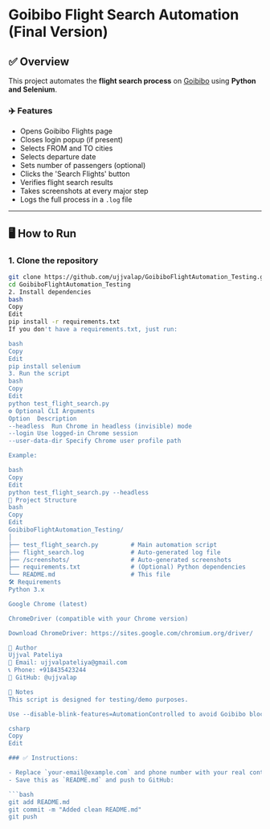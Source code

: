 # Goibibo Flight Search Automation (Final Version)

## ✅ Overview

This project automates the **flight search process** on [Goibibo](https://goibibo.com) using **Python and Selenium**.

### ✈️ Features

- Opens Goibibo Flights page
- Closes login popup (if present)
- Selects FROM and TO cities
- Selects departure date
- Sets number of passengers (optional)
- Clicks the 'Search Flights' button
- Verifies flight search results
- Takes screenshots at every major step
- Logs the full process in a `.log` file

---

## 🖥️ How to Run

### 1. Clone the repository

```bash
git clone https://github.com/ujjvalap/GoibiboFlightAutomation_Testing.git
cd GoibiboFlightAutomation_Testing
2. Install dependencies
bash
Copy
Edit
pip install -r requirements.txt
If you don't have a requirements.txt, just run:

bash
Copy
Edit
pip install selenium
3. Run the script
bash
Copy
Edit
python test_flight_search.py
⚙️ Optional CLI Arguments
Option	Description
--headless	Run Chrome in headless (invisible) mode
--login	Use logged-in Chrome session
--user-data-dir	Specify Chrome user profile path

Example:

bash
Copy
Edit
python test_flight_search.py --headless
📁 Project Structure
bash
Copy
Edit
GoibiboFlightAutomation_Testing/
│
├── test_flight_search.py         # Main automation script
├── flight_search.log             # Auto-generated log file
├── /screenshots/                 # Auto-generated screenshots
├── requirements.txt              # (Optional) Python dependencies
└── README.md                     # This file
🛠 Requirements
Python 3.x

Google Chrome (latest)

ChromeDriver (compatible with your Chrome version)

Download ChromeDriver: https://sites.google.com/chromium.org/driver/

👤 Author
Ujjval Pateliya
📧 Email: ujjvalpateliya@gmail.com
📞 Phone: +918435423244
🔗 GitHub: @ujjvalap

📌 Notes
This script is designed for testing/demo purposes.

Use --disable-blink-features=AutomationControlled to avoid Goibibo blocking automation in some environments.

csharp
Copy
Edit

### ✅ Instructions:

- Replace `your-email@example.com` and phone number with your real contact.
- Save this as `README.md` and push to GitHub:

```bash
git add README.md
git commit -m "Added clean README.md"
git push
